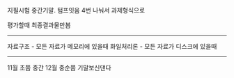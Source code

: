 
지필시험 중간기말. 텀프잇음 4번 나눠서 과제형식으로

평가할때 최종결과물만봄


<hr>

자료구조 - 모든 자료가 메모리에 있을때
화일처리론 - 모든 자료가 디스크에 있을때

<hr>

11월 초쯤 중간
12월 중순쯤 기말보신댄다

